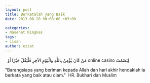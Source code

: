 ```yaml
---
layout: post
title: Berkatalah yang Baik
date: 2013-08-20 00:08:00 +03:00

categories:
- Nasehat Ringkas
tags:
- Lisan
author: ezzat
---
```


 
مَنْ كَانَ يُؤْمِنُ بِاللَّهِ وَالْيَوْمِ الآخِرِ فَلْيَقُلْ خَيْرًا أَوْ online casino  لِيَصْمُتْ



"Barangsiapa yang beriman kepada Allah dan hari akhir hendaklah ia berkata yang baik atau diam." 
HR. Bukhari dan Muslim
&nbsp;



